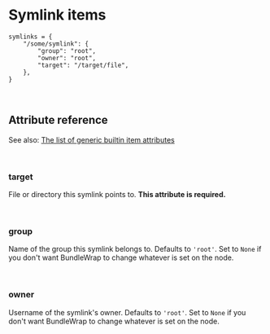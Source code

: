 # Symlink items

    symlinks = {
        "/some/symlink": {
            "group": "root",
            "owner": "root",
            "target": "/target/file",
        },
    }

<br>

## Attribute reference

See also: [The list of generic builtin item attributes](../repo/bundles.md#builtin-item-attributes)

<br>

### target

File or directory this symlink points to. **This attribute is required.**

<br>

### group

Name of the group this symlink belongs to. Defaults to `'root'`. Set to `None` if you don't want BundleWrap to change whatever is set on the node.

<br>

### owner

Username of the symlink's owner. Defaults to `'root'`. Set to `None` if you don't want BundleWrap to change whatever is set on the node.
